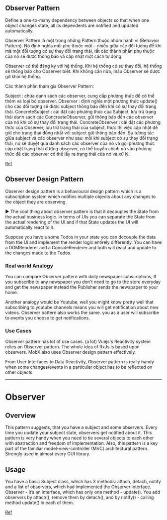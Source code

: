 ## Observer Pattern

Define a one-to-many dependency between objects so that when one object changes state, all its dependents are notified and updated automatically.

Observer Pattern là một trong những Pattern thuộc nhóm hành vi (Behavior Pattern). Nó định nghĩa mối phụ thuộc một – nhiều giữa các đối tượng để khi mà một đối tượng có sự thay đổi trạng thái, tất các thành phần phụ thuộc của nó sẽ được thông báo và cập nhật một cách tự động.

Observer có thể đăng ký với hệ thống. Khi hệ thống có sự thay đổi, hệ thống sẽ thông báo cho Observer biết. Khi không cần nữa, mẫu Observer sẽ được gỡ khỏi hệ thống.

Các thành phần tham gia Observer Pattern:

Subject : chứa danh sách các observer,  cung cấp phương thức để có thể thêm và loại bỏ observer.
Observer : định nghĩa một phương thức update() cho các đối tượng sẽ được subject thông báo đến khi có sự thay đổi trạng thái.
ConcreteSubject : cài đặt các phương thức của Subject, lưu trữ trạng thái danh sách các ConcreateObserver, gửi thông báo đến các observer của nó khi có sự thay đổi trạng thái.
ConcreteObserver : cài đặt các phương thức của Observer, lưu trữ trạng thái của subject, thực thi việc cập nhật để giữ cho trạng thái đồng nhất với subject gửi thông báo đến.
Sự tương tác giữa subject và các observer như sau: mỗi khi subject có sự thay đổi trạng thái, nó sẽ duyệt qua danh sách các observer của nó và gọi phương thức cập nhật trạng thái ở từng observer, có thể truyền chính nó vào phương thức để các observer có thể lấy ra trạng thái của nó và xử lý.

[Ref](https://gpcoder.com/4747-huong-dan-java-design-pattern-observer/)

## Observer Design Pattern
Observer design pattern is a behavioural design pattern which is a subscription system which notifies multiple objects
about any changes to the object they are observing.

▶️ The cool thing about observer pattern is that it decouples the State from the actual business logic. in terms of UIs
you can separate the State from the actual rendering of the UI and if that State updates the UI will automatically react
to it.

Suppose you have a some Todos in your state you can decouple the data from the Ui and implement the render logic
entirely differently. You can have a DOMRenderer and a ConsoleRenderer and both will react and update to the changes
made to the Todos.


### Real world Analogy
You can compare Observer pattern with daily newspaper subscriptions, If you subscribe to any newspaper you don't need to
go to the store everyday and get the newspaper instead the Publisher sends the newspaper to your home.

Another analogy would be Youtube, well you might know pretty well that subscribing to youtube channels means you will
get notification about new videos. Observer pattern also works the same. you as a user will subscribe to events you
choose to get notifications.

### Use Cases
Observer pattern has lot of use cases. (a lot) Vuejs's Reactivity system relies on Observer pattern. The whole idea of
RxJs is based upon observers. MobX also uses Observer design pattern effectively.

From User Interfaces to Data Reactivity, Observer pattern is really handy when some changes/events in a particular
object has to be reflected on other objects


---
# Observer

## Overview

This pattern suggests, that you have a subject and some observers. Every time you update your subject state, observers get notified about it. This pattern is very handy when you need to tie several objects to each other with abstraction and freedom of implementation. Also, this pattern is a key part of the familiar model-view-controller (MVC) architectural pattern. Strongly used in almost every GUI library.

## Usage

You have a basic Subject class, which has 3 methods: attach, detach, notify and a list of observers, which had implemented the Observer interface. Observer - it’s an interface, which has only one method - update(). You add observers by attach(), remove them by detach(), and by notify() - calling method update() in each of them.



[Ref](https://www.netguru.com/codestories/top-5-most-used-patterns-in-oop-with-typescript)